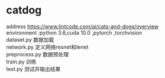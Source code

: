 # catdog
address https://www.lintcode.com/ai/cats-and-dogs/overview  
environment :python 3.6,cuda 10.0 ,pytorch ,torchvision  
dataset.py 数据加载  
network.py 定义网络resnet和lenet  
preprocess.py 数据预处理  
train.py 训练  
test.py 测试并输出结果  
